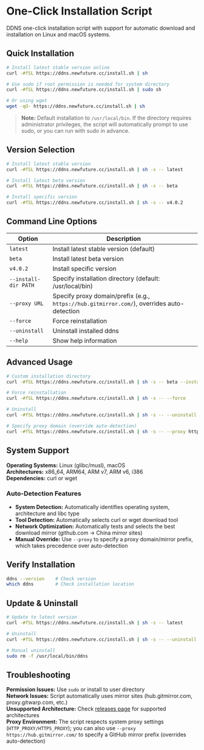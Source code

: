 # One-Click Installation Script

DDNS one-click installation script with support for automatic download and installation on Linux and macOS systems.

## Quick Installation

```bash
# Install latest stable version online
curl -#fSL https://ddns.newfuture.cc/install.sh | sh

# Use sudo if root permission is needed for system directory
curl -#fSL https://ddns.newfuture.cc/install.sh | sudo sh

# Or using wget
wget -qO- https://ddns.newfuture.cc/install.sh | sh
```

> **Note:** Default installation to `/usr/local/bin`. If the directory requires administrator privileges, the script will automatically prompt to use sudo, or you can run with sudo in advance.

## Version Selection

```bash
# Install latest stable version
curl -#fSL https://ddns.newfuture.cc/install.sh | sh -s -- latest

# Install latest beta version
curl -#fSL https://ddns.newfuture.cc/install.sh | sh -s -- beta

# Install specific version
curl -#fSL https://ddns.newfuture.cc/install.sh | sh -s -- v4.0.2
```

## Command Line Options

| Option | Description |
|--------|-------------|
| `latest` | Install latest stable version (default) |
| `beta` | Install latest beta version |
| `v4.0.2` | Install specific version |
| `--install-dir PATH` | Specify installation directory (default: /usr/local/bin) |
| `--proxy URL` | Specify proxy domain/prefix (e.g., `https://hub.gitmirror.com/`), overrides auto-detection |
| `--force` | Force reinstallation |
| `--uninstall` | Uninstall installed ddns |
| `--help` | Show help information |

## Advanced Usage

```bash
# Custom installation directory
curl -#fSL https://ddns.newfuture.cc/install.sh | sh -s -- beta --install-dir ~/.local/bin

# Force reinstallation
curl -#fSL https://ddns.newfuture.cc/install.sh | sh -s -- --force

# Uninstall
curl -#fSL https://ddns.newfuture.cc/install.sh | sh -s -- --uninstall

# Specify proxy domain (override auto-detection)
curl -#fSL https://ddns.newfuture.cc/install.sh | sh -s -- --proxy https://hub.gitmirror.com/
```

## System Support

**Operating Systems:** Linux (glibc/musl), macOS  
**Architectures:** x86_64, ARM64, ARM v7, ARM v6, i386  
**Dependencies:** curl or wget

### Auto-Detection Features
- **System Detection:** Automatically identifies operating system, architecture and libc type
- **Tool Detection:** Automatically selects curl or wget download tool
- **Network Optimization:** Automatically tests and selects the best download mirror (github.com → China mirror sites)
- **Manual Override:** Use `--proxy` to specify a proxy domain/mirror prefix, which takes precedence over auto-detection

## Verify Installation

```bash
ddns --version    # Check version
which ddns        # Check installation location
```

## Update & Uninstall

```bash
# Update to latest version
curl -#fSL https://ddns.newfuture.cc/install.sh | sh -s -- latest

# Uninstall
curl -#fSL https://ddns.newfuture.cc/install.sh | sh -s -- --uninstall

# Manual uninstall
sudo rm -f /usr/local/bin/ddns
```

## Troubleshooting

**Permission Issues:** Use `sudo` or install to user directory  
**Network Issues:** Script automatically uses mirror sites (hub.gitmirror.com, proxy.gitwarp.com, etc.)  
**Unsupported Architecture:** Check [releases page](https://github.com/NewFuture/DDNS/releases) for supported architectures  
**Proxy Environment:** The script respects system proxy settings (`HTTP_PROXY/HTTPS_PROXY`); you can also use `--proxy https://hub.gitmirror.com/` to specify a GitHub mirror prefix (overrides auto-detection)
